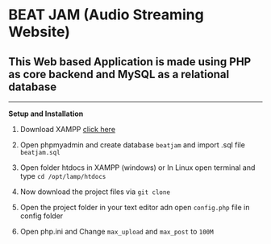 # BEAT JAM (Audio Streaming Website)

## This Web based Application is made using PHP as core backend and MySQL as a relational database

****


**Setup and Installation**

1. Download XAMPP [click here](https://www.apachefriends.org/download.html)

2. Open phpmyadmin and create database `beatjam` and import .sql file `beatjam.sql`

3. Open folder htdocs in XAMPP (windows) or In Linux open terminal and type `cd /opt/lamp/htdocs`

4. Now download the project files via `git clone`

5. Open the project folder in your text editor  adn open `config.php` file in config folder
6. Open php.ini and Change `max_upload` and `max_post` to `100M`

